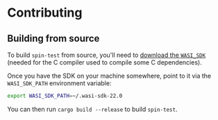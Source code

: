# Contributing

## Building from source

To build `spin-test` from source, you'll need to [download the `WASI_SDK`](https://github.com/WebAssembly/wasi-sdk/releases/) (needed for the C compiler used to compile some C dependencies).

Once you have the SDK on your machine somewhere, point to it via the `WASI_SDK_PATH` environment variable:

```bash
export WASI_SDK_PATH=~/.wasi-sdk-22.0
```

You can then run `cargo build --release` to build `spin-test`.